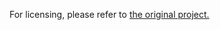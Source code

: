 For licensing, please refer to [the original project.](https://github.com/cometd/cometd/tree/master/LICENSES)
